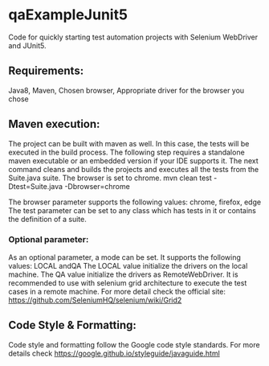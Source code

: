 # qaExampleJunit5

Code for quickly starting test automation projects with Selenium WebDriver and JUnit5.

## Requirements:

Java8, 
Maven, 
Chosen browser, 
Appropriate driver for the browser you chose

## Maven execution:

The project can be built with maven as well. In this case, the tests will be executed in the build process. The following step requires a standalone maven executable or an embedded version if your IDE supports it. The next command cleans and builds the projects and executes all the tests from the Suite.java suite. The browser is set to chrome. mvn clean test -Dtest=Suite.java -Dbrowser=chrome

The browser parameter supports the following values: chrome, firefox, edge The test parameter can be set to any class which has tests in it or contains the definition of a suite.

### Optional parameter:

As an optional parameter, a mode can be set. It supports the following values: LOCAL andQA The LOCAL value initialize the drivers on the local machine. The QA value initialize the drivers as RemoteWebDriver. It is recommended to use with selenium grid architecture to execute the test cases in a remote machine. For more detail check the official site: https://github.com/SeleniumHQ/selenium/wiki/Grid2

## Code Style & Formatting:

Code style and formatting follow the Google code style standards. For more details check https://google.github.io/styleguide/javaguide.html
